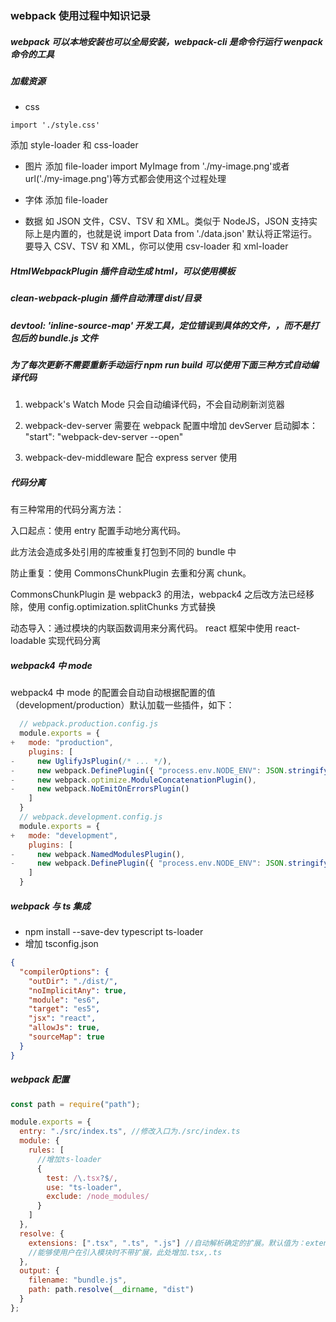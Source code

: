 ### webpack 使用过程中知识记录

##### webpack 可以本地安装也可以全局安装，webpack-cli 是命令行运行 wenpack 命令的工具

##### 加载资源

- css

```
import './style.css'
```

添加 style-loader 和 css-loader

- 图片
  添加 file-loader
  import MyImage from './my-image.png'或者 url('./my-image.png')等方式都会使用这个过程处理
- 字体
  添加 file-loader

- 数据
  如 JSON 文件，CSV、TSV 和 XML。类似于 NodeJS，JSON 支持实际上是内置的，也就是说 import Data from './data.json' 默认将正常运行。要导入 CSV、TSV 和 XML，你可以使用 csv-loader 和 xml-loader

##### HtmlWebpackPlugin 插件自动生成 html，可以使用模板

##### clean-webpack-plugin 插件自动清理 dist/目录

##### devtool: 'inline-source-map' 开发工具，定位错误到具体的文件，，而不是打包后的 bundle.js 文件

##### 为了每次更新不需要重新手动运行 npm run build 可以使用下面三种方式自动编译代码

1. webpack's Watch Mode
   只会自动编译代码，不会自动刷新浏览器

2. webpack-dev-server
   需要在 webpack 配置中增加 devServer
   启动脚本： "start": "webpack-dev-server --open"

3. webpack-dev-middleware
   配合 express server 使用

##### 代码分离

有三种常用的代码分离方法：

入口起点：使用 entry 配置手动地分离代码。

此方法会造成多处引用的库被重复打包到不同的 bundle 中

防止重复：使用 CommonsChunkPlugin 去重和分离 chunk。

CommonsChunkPlugin 是 webpack3 的用法，webpack4 之后改方法已经移除，使用 config.optimization.splitChunks 方式替换

动态导入：通过模块的内联函数调用来分离代码。
react 框架中使用 react-loadable 实现代码分离

##### webpack4 中 mode

webpack4 中 mode 的配置会自动自动根据配置的值（development/production）默认加载一些插件，如下：

```javascript
  // webpack.production.config.js
  module.exports = {
+   mode: "production",
    plugins: [
-     new UglifyJsPlugin(/* ... */),
-     new webpack.DefinePlugin({ "process.env.NODE_ENV": JSON.stringify("production") }),
-     new webpack.optimize.ModuleConcatenationPlugin(),
-     new webpack.NoEmitOnErrorsPlugin()
    ]
  }
  // webpack.development.config.js
  module.exports = {
+   mode: "development",
    plugins: [
-     new webpack.NamedModulesPlugin(),
-     new webpack.DefinePlugin({ "process.env.NODE_ENV": JSON.stringify("development") }),
    ]
  }
```

##### webpack 与 ts 集成

- npm install --save-dev typescript ts-loader
- 增加 tsconfig.json

```json
{
  "compilerOptions": {
    "outDir": "./dist/",
    "noImplicitAny": true,
    "module": "es6",
    "target": "es5",
    "jsx": "react",
    "allowJs": true,
    "sourceMap": true
  }
}
```

##### webpack 配置

```js
const path = require("path");

module.exports = {
  entry: "./src/index.ts", //修改入口为./src/index.ts
  module: {
    rules: [
      //增加ts-loader
      {
        test: /\.tsx?$/,
        use: "ts-loader",
        exclude: /node_modules/
      }
    ]
  },
  resolve: {
    extensions: [".tsx", ".ts", ".js"] //自动解析确定的扩展。默认值为：extensions:[".js", ".json"]
    //能够使用户在引入模块时不带扩展，此处增加.tsx,.ts
  },
  output: {
    filename: "bundle.js",
    path: path.resolve(__dirname, "dist")
  }
};
```
